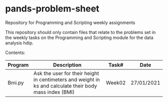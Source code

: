 # pands-problem-sheet
Repository for Programming and Scripting  weekly assignments

This repository should only contain files that relate to the problems set in the weekly tasks on the Programming and Scripting module for the data analysis hdip.

Contents:

|Program     |Description                                                                                              |Task#   |Date      |
|------------|---------------------------------------------------------------------------------------------------------|--------|----------|
|Bmi.py      |Ask the user for their height in centimeters and weight in ks and calculate their body mass index (BMI)  |Week02  |27/01/2021|
